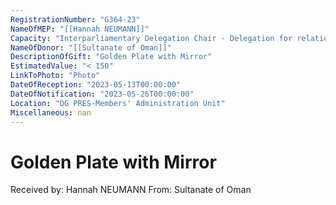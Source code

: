 ```yaml
---
RegistrationNumber: "G364-23"
NameOfMEP: "[[Hannah NEUMANN]]"
Capacity: "Interparliamentary Delegation Chair - Delegation for relations with the Arab Peninsula"
NameOfDonor: "[[Sultanate of Oman]]"
DescriptionOfGift: "Golden Plate with Mirror"
EstimatedValue: "< 150"
LinkToPhoto: "Photo"
DateOfReception: "2023-05-13T00:00:00"
DateOfNotification: "2023-05-26T00:00:00"
Location: "DG PRES-Members' Administration Unit"
Miscellaneous: nan
---
```


# Golden Plate with Mirror

Received by: Hannah NEUMANN
From: Sultanate of Oman
